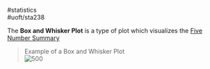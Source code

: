 #statistics  
#uoft/sta238 

The **Box and Whisker Plot** is a type of plot which visualizes the [Five Number Summary](Five%20Number%20Summary.md)

> Example of a Box and Whisker Plot  
> 	![500](Pasted%20image%2020240708155231.png)
